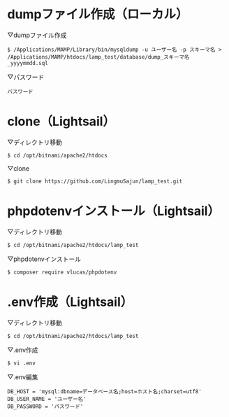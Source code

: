 # dumpファイル作成（ローカル）

▽dumpファイル作成

```
$ /Applications/MAMP/Library/bin/mysqldump -u ユーザー名 -p スキーマ名 > /Applications/MAMP/htdocs/lamp_test/database/dump_スキーマ名_yyyymmdd.sql
```

▽パスワード

```
パスワード
```

# clone（Lightsail）

▽ディレクトリ移動

```
$ cd /opt/bitnami/apache2/htdocs
```

▽clone

```
$ git clone https://github.com/LingmuSajun/lamp_test.git
```

# phpdotenvインストール（Lightsail）

▽ディレクトリ移動

```
$ cd /opt/bitnami/apache2/htdocs/lamp_test
```

▽phpdotenvインストール

```
$ composer require vlucas/phpdotenv
```

# .env作成（Lightsail）

▽ディレクトリ移動

```
$ cd /opt/bitnami/apache2/htdocs/lamp_test
```

▽.env作成

```
$ vi .env
```

▽.env編集

```
DB_HOST = 'mysql:dbname=データベース名;host=ホスト名;charset=utf8'
DB_USER_NAME = 'ユーザー名'
DB_PASSWORD = 'パスワード'
```